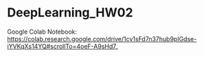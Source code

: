 # DeepLearning_HW02
Google Colab Notebook: https://colab.research.google.com/drive/1cy1sFd7n37hub9pIGdse-iYVKqXs14YQ#scrollTo=4oeF-A9sHd7_
